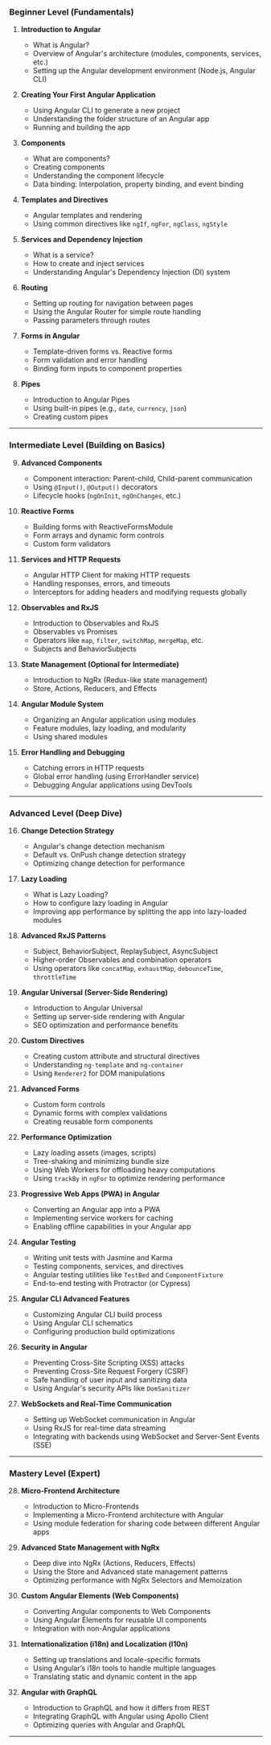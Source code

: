 ### **Beginner Level (Fundamentals)**
1. **Introduction to Angular**
   - What is Angular?
   - Overview of Angular's architecture (modules, components, services, etc.)
   - Setting up the Angular development environment (Node.js, Angular CLI)

2. **Creating Your First Angular Application**
   - Using Angular CLI to generate a new project
   - Understanding the folder structure of an Angular app
   - Running and building the app

3. **Components**
   - What are components?
   - Creating components
   - Understanding the component lifecycle
   - Data binding: Interpolation, property binding, and event binding

4. **Templates and Directives**
   - Angular templates and rendering
   - Using common directives like `ngIf`, `ngFor`, `ngClass`, `ngStyle`

5. **Services and Dependency Injection**
   - What is a service?
   - How to create and inject services
   - Understanding Angular's Dependency Injection (DI) system

6. **Routing**
   - Setting up routing for navigation between pages
   - Using the Angular Router for simple route handling
   - Passing parameters through routes

7. **Forms in Angular**
   - Template-driven forms vs. Reactive forms
   - Form validation and error handling
   - Binding form inputs to component properties

8. **Pipes**
   - Introduction to Angular Pipes
   - Using built-in pipes (e.g., `date`, `currency`, `json`)
   - Creating custom pipes

---

### **Intermediate Level (Building on Basics)**

9. **Advanced Components**
   - Component interaction: Parent-child, Child-parent communication
   - Using `@Input()`, `@Output()` decorators
   - Lifecycle hooks (`ngOnInit`, `ngOnChanges`, etc.)

10. **Reactive Forms**
    - Building forms with ReactiveFormsModule
    - Form arrays and dynamic form controls
    - Custom form validators

11. **Services and HTTP Requests**
    - Angular HTTP Client for making HTTP requests
    - Handling responses, errors, and timeouts
    - Interceptors for adding headers and modifying requests globally

12. **Observables and RxJS**
    - Introduction to Observables and RxJS
    - Observables vs Promises
    - Operators like `map`, `filter`, `switchMap`, `mergeMap`, etc.
    - Subjects and BehaviorSubjects

13. **State Management (Optional for Intermediate)**
    - Introduction to NgRx (Redux-like state management)
    - Store, Actions, Reducers, and Effects

14. **Angular Module System**
    - Organizing an Angular application using modules
    - Feature modules, lazy loading, and modularity
    - Using shared modules

15. **Error Handling and Debugging**
    - Catching errors in HTTP requests
    - Global error handling (using ErrorHandler service)
    - Debugging Angular applications using DevTools

---

### **Advanced Level (Deep Dive)**

16. **Change Detection Strategy**
    - Angular's change detection mechanism
    - Default vs. OnPush change detection strategy
    - Optimizing change detection for performance

17. **Lazy Loading**
    - What is Lazy Loading?
    - How to configure lazy loading in Angular
    - Improving app performance by splitting the app into lazy-loaded modules

18. **Advanced RxJS Patterns**
    - Subject, BehaviorSubject, ReplaySubject, AsyncSubject
    - Higher-order Observables and combination operators
    - Using operators like `concatMap`, `exhaustMap`, `debounceTime`, `throttleTime`

19. **Angular Universal (Server-Side Rendering)**
    - Introduction to Angular Universal
    - Setting up server-side rendering with Angular
    - SEO optimization and performance benefits

20. **Custom Directives**
    - Creating custom attribute and structural directives
    - Understanding `ng-template` and `ng-container`
    - Using `Renderer2` for DOM manipulations

21. **Advanced Forms**
    - Custom form controls
    - Dynamic forms with complex validations
    - Creating reusable form components

22. **Performance Optimization**
    - Lazy loading assets (images, scripts)
    - Tree-shaking and minimizing bundle size
    - Using Web Workers for offloading heavy computations
    - Using `trackBy` in `ngFor` to optimize rendering performance

23. **Progressive Web Apps (PWA) in Angular**
    - Converting an Angular app into a PWA
    - Implementing service workers for caching
    - Enabling offline capabilities in your Angular app

24. **Angular Testing**
    - Writing unit tests with Jasmine and Karma
    - Testing components, services, and directives
    - Angular testing utilities like `TestBed` and `ComponentFixture`
    - End-to-end testing with Protractor (or Cypress)

25. **Angular CLI Advanced Features**
    - Customizing Angular CLI build process
    - Using Angular CLI schematics
    - Configuring production build optimizations

26. **Security in Angular**
    - Preventing Cross-Site Scripting (XSS) attacks
    - Preventing Cross-Site Request Forgery (CSRF)
    - Safe handling of user input and sanitizing data
    - Using Angular's security APIs like `DomSanitizer`

27. **WebSockets and Real-Time Communication**
    - Setting up WebSocket communication in Angular
    - Using RxJS for real-time data streaming
    - Integrating with backends using WebSocket and Server-Sent Events (SSE)

---

### **Mastery Level (Expert)**

28. **Micro-Frontend Architecture**
    - Introduction to Micro-Frontends
    - Implementing a Micro-Frontend architecture with Angular
    - Using module federation for sharing code between different Angular apps

29. **Advanced State Management with NgRx**
    - Deep dive into NgRx (Actions, Reducers, Effects)
    - Using the Store and Advanced state management patterns
    - Optimizing performance with NgRx Selectors and Memoization

30. **Custom Angular Elements (Web Components)**
    - Converting Angular components to Web Components
    - Using Angular Elements for reusable UI components
    - Integration with non-Angular applications

31. **Internationalization (i18n) and Localization (l10n)**
    - Setting up translations and locale-specific formats
    - Using Angular’s i18n tools to handle multiple languages
    - Translating static and dynamic content in the app

32. **Angular with GraphQL**
    - Introduction to GraphQL and how it differs from REST
    - Integrating GraphQL with Angular using Apollo Client
    - Optimizing queries with Angular and GraphQL

---
